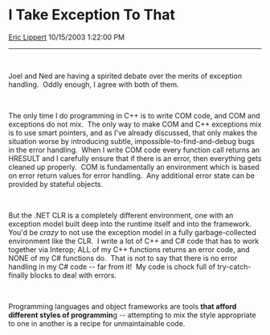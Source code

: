 # I Take Exception To That

[Eric Lippert](https://social.msdn.microsoft.com/profile/Eric%20Lippert) 10/15/2003 1:22:00 PM

-----

 

 

Joel and Ned are having a spirited debate over the merits of exception handling.  Oddly enough, I agree with both of them.

 

 

The only time I do programming in C++ is to write COM code, and COM and exceptions do not mix.  The only way to make COM and C++ exceptions mix is to use smart pointers, and as I've already discussed, that only makes the situation worse by introducing subtle, impossible-to-find-and-debug bugs in the error handling.  When I write COM code every function call returns an HRESULT and I carefully ensure that if there is an error, then everything gets cleaned up properly.  COM is fundamentally an environment which is based on error return values for error handling.  Any additional error state can be provided by stateful objects.   

 

 

But the .NET CLR is a completely different environment, one with an exception model built deep into the runtime itself and into the framework.  You'd be *crazy* to not use the exception model in a fully garbage-collected environment like the CLR.  I write a lot of C++ and C\# code that has to work together via Interop; ALL of my C++ functions returns an error code, and NONE of my C\# functions do.  That is not to say that there is no error handling in my C\# code -- far from it\!  My code is chock full of try-catch-finally blocks to deal with errors.

 

 

Programming languages and object frameworks are tools **that afford different styles of programmin**g -- attempting to mix the style appropriate to one in another is a recipe for unmaintainable code.

